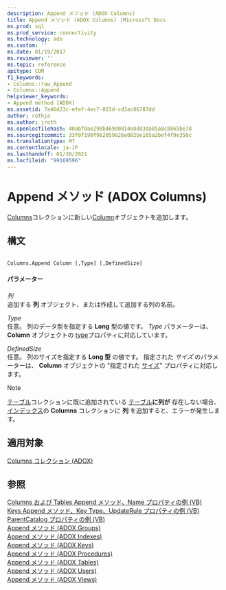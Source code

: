 ```yaml
---
description: Append メソッド (ADOX Columns)
title: Append メソッド (ADOX Columns) |Microsoft Docs
ms.prod: sql
ms.prod_service: connectivity
ms.technology: ado
ms.custom: ''
ms.date: 01/19/2017
ms.reviewer: ''
ms.topic: reference
apitype: COM
f1_keywords:
- Columns::raw_Append
- Columns::Append
helpviewer_keywords:
- Append method [ADOX]
ms.assetid: 7a46d23c-efef-4ec7-815d-cd3ac86787dd
author: rothja
ms.author: jroth
ms.openlocfilehash: 40abf0ae298b469d0814e8dd3da85a8c8865be78
ms.sourcegitcommit: 33f0f190f962059826e002be165a2bef4f9e350c
ms.translationtype: MT
ms.contentlocale: ja-JP
ms.lasthandoff: 01/30/2021
ms.locfileid: "99169596"
---
```

# <a name="append-method-adox-columns"></a>Append メソッド (ADOX Columns)
[Columns](./columns-collection-adox.md)コレクションに新しい[Column](./column-object-adox.md)オブジェクトを追加します。  
  
## <a name="syntax"></a>構文  
  
```  
  
Columns.Append Column [,Type] [,DefinedSize]  
```  
  
#### <a name="parameters"></a>パラメーター  
 *列*  
 追加する **列** オブジェクト、または作成して追加する列の名前。  
  
 *Type*  
 任意。 列のデータ型を指定する **Long** 型の値です。 *Type* パラメーターは、 **Column** オブジェクトの [type](./type-property-column-adox.md)プロパティに対応しています。  
  
 *DefinedSize*  
 任意。 列のサイズを指定する **Long 型** の値です。 指定された *サイズ* のパラメーターは、 **Column** オブジェクトの "指定された [サイズ](./definedsize-property-adox.md)" プロパティに対応します。  
  
> [!NOTE]
>  [テーブル](./tables-collection-adox.md)コレクションに既に追加されている [テーブル](./table-object-adox.md)**に列が** 存在しない場合、[インデックス](./index-object-adox.md)の **Columns** コレクションに **列** を追加すると、エラーが発生します。  
  
## <a name="applies-to"></a>適用対象  
 [Columns コレクション (ADOX)](./columns-collection-adox.md)  
  
## <a name="see-also"></a>参照  
 [Columns および Tables Append メソッド、Name プロパティの例 (VB)](./columns-and-tables-append-methods-name-property-example-vb.md)   
 [Keys Append メソッド、Key Type、UpdateRule プロパティの例 (VB)](./keys-append-method-key-type-relatedcolumn-relatedtable-example-vb.md)   
 [ParentCatalog プロパティの例 (VB)](./parentcatalog-property-example-vb.md)   
 [Append メソッド (ADOX Groups)](./append-method-adox-groups.md)   
 [Append メソッド (ADOX Indexes)](./append-method-adox-indexes.md)   
 [Append メソッド (ADOX Keys)](./append-method-adox-keys.md)   
 [Append メソッド (ADOX Procedures)](./append-method-adox-procedures.md)   
 [Append メソッド (ADOX Tables)](./append-method-adox-tables.md)   
 [Append メソッド (ADOX Users)](./append-method-adox-users.md)   
 [Append メソッド (ADOX Views)](./append-method-adox-views.md)